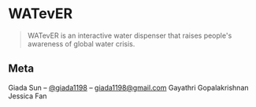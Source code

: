 # WATevER
> WATevER is an interactive water dispenser that raises people's awareness of global water crisis.

## Meta
Giada Sun – [@giada1198](https://twitter.com/giada1198) – giada1198@gmail.com
Gayathri Gopalakrishnan
Jessica Fan
